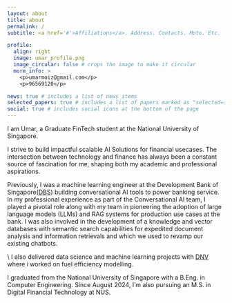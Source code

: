 ```yaml
---
layout: about
title: about
permalink: /
subtitle: <a href='#'>Affiliations</a>. Address. Contacts. Moto. Etc.

profile:
  align: right
  image: umar_profile.png
  image_circular: false # crops the image to make it circular
  more_info: >
    <p>umarmoiz@gmail.com</p>
    <p>96569120</p>

news: true # includes a list of news items
selected_papers: true # includes a list of papers marked as "selected={true}"
social: true # includes social icons at the bottom of the page
---
```


I am Umar, a Graduate FinTech student at the National University of Singapore.

I strive to build impactful scalable AI Solutions for financial usecases. The intersection between technology and finance has always been a constant source of fascination for me, shaping both my academic and professional aspirations.

Previously, I was a machine learning engineer at the Development Bank of Singapore([DBS](https://www.dbs.com.sg/index/default.page)) building conversational AI tools to power banking service. In my professional experience as part of the Conversational AI team, I played a pivotal role along with my team in pioneering the adoption of large language models (LLMs) and RAG systems for production use cases at the bank. I was also involved in the development of a knowledge and vector databases with semantic search capabilities for expedited document analysis and information retrievals and which we used to revamp our existing chatbots. 

\\
I also delivered data science and machine learning projects with [DNV](https://www.dnv.sg/) where i worked on fuel efficiency modelling.

I graduated from the National University of Singapore with a B.Eng. in Computer Engineering. Since August 2024, I’m also pursuing an M.S. in Digital Financial Technology at NUS.

<!-- Write your biography here. Tell the world about yourself. Link to your favorite [subreddit](http://reddit.com). You can put a picture in, too. The code is already in, just name your picture `prof_pic.jpg` and put it in the `img/` folder.

Put your address / P.O. box / other info right below your picture. You can also disable any of these elements by editing `profile` property of the YAML header of your `_pages/about.md`. Edit `_bibliography/papers.bib` and Jekyll will render your [publications page](/al-folio/publications/) automatically.

Link to your social media connections, too. This theme is set up to use [Font Awesome icons](https://fontawesome.com/) and [Academicons](https://jpswalsh.github.io/academicons/), like the ones below. Add your Facebook, Twitter, LinkedIn, Google Scholar, or just disable all of them. -->

